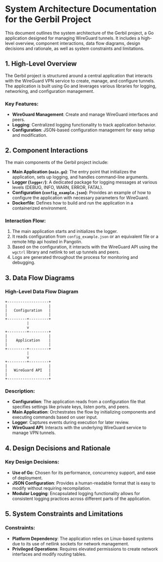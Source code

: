 # System Architecture Documentation for the Gerbil Project

This document outlines the system architecture of the Gerbil project, a Go application designed for managing WireGuard tunnels. It includes a high-level overview, component interactions, data flow diagrams, design decisions and rationale, as well as system constraints and limitations.

## 1. High-Level Overview

The Gerbil project is structured around a central application that interacts with the WireGuard VPN service to create, manage, and configure tunnels. The application is built using Go and leverages various libraries for logging, networking, and configuration management.

### Key Features:
- **WireGuard Management**: Create and manage WireGuard interfaces and peers.
- **Logging**: Centralized logging functionality to track application behavior.
- **Configuration**: JSON-based configuration management for easy setup and modification.

## 2. Component Interactions

The main components of the Gerbil project include:

- **Main Application (`main.go`)**: The entry point that initializes the application, sets up logging, and handles command-line arguments.
- **Logger (`logger/`)**: A dedicated package for logging messages at various levels (DEBUG, INFO, WARN, ERROR, FATAL).
- **Configuration (`config_example.json`)**: Provides an example of how to configure the application with necessary parameters for WireGuard.
- **Dockerfile**: Defines how to build and run the application in a containerized environment.

### Interaction Flow:
1. The main application starts and initializes the logger.
2. It reads configuration from `config_example.json` or an equivalent file or a remote http api hosted in Pangolin.
3. Based on the configuration, it interacts with the WireGuard API using the `wgctrl` library and netlink to set up tunnels and peers.
4. Logs are generated throughout the process for monitoring and debugging.

## 3. Data Flow Diagrams

### High-Level Data Flow Diagram

```plaintext
+-------------------+
|                   |
|   Configuration   |
|                   |
+---------+---------+
          |
          v
+---------+---------+
|                   |
|    Application    |
|                   |
+---------+---------+
          |
          v
+---------+---------+
|                   |
|   WireGuard API   |
|                   |
+-------------------+
```

### Description:
- **Configuration**: The application reads from a configuration file that specifies settings like private keys, listen ports, and peers.
- **Main Application**: Orchestrates the flow by initializing components and executing commands based on user input.
- **Logger**: Captures events during execution for later review.
- **WireGuard API**: Interacts with the underlying WireGuard service to manage VPN tunnels.

## 4. Design Decisions and Rationale

### Key Design Decisions:
- **Use of Go**: Chosen for its performance, concurrency support, and ease of deployment.
- **JSON Configuration**: Provides a human-readable format that is easy to modify without requiring recompilation.
- **Modular Logging**: Encapsulated logging functionality allows for consistent logging practices across different parts of the application.

## 5. System Constraints and Limitations

### Constraints:
- **Platform Dependency**: The application relies on Linux-based systems due to its use of netlink sockets for network management.
- **Privileged Operations**: Requires elevated permissions to create network interfaces and modify routing tables.